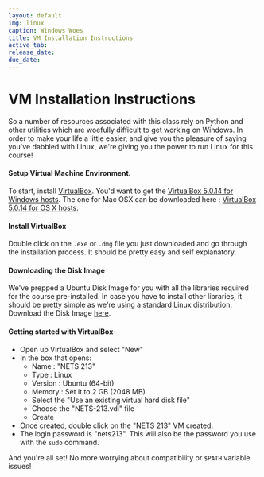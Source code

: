 ```yaml
---
layout: default
img: linux
caption: Windows Woes
title: VM Installation Instructions
active_tab: 
release_date: 
due_date: 
---
```


VM Installation Instructions
=============================================================

So a number of resources associated with this class rely on Python and other utilities which are woefully difficult to get working on Windows. In order to make your life a little easier, and give you the pleasure of saying you've dabbled with Linux, we're giving you the power to run Linux for this course!

#### Setup Virtual Machine Environment.

To start, install [VirtualBox](https://www.virtualbox.org/wiki/Downloads). You'd want to get the [VirtualBox 5.0.14 for Windows hosts](http://download.virtualbox.org/virtualbox/5.0.14/VirtualBox-5.0.14-105127-Win.exe). The one for Mac OSX can be downloaded here : [VirtualBox 5.0.14 for OS X hosts](http://download.virtualbox.org/virtualbox/5.0.14/VirtualBox-5.0.14-105127-OSX.dmg).

#### Install VirtualBox

Double click on the <code>.exe</code> or <code>.dmg</code> file you just downloaded and go through the installation process. It should be pretty easy and self explanatory.

#### Downloading the Disk Image

We've prepped a Ubuntu Disk Image for you with all the libraries required for the course pre-installed. In case you have to install other libraries, it should be pretty simple as we're using a standard Linux distribution. Download the Disk Image [here](https://s3.amazonaws.com/nets213vm/NETS-213.vdi).

#### Getting started with VirtualBox

* Open up VirtualBox and select "New"
* In the box that opens:
	* Name : "NETS 213"
	* Type : Linux
	* Version : Ubuntu (64-bit)
	* Memory : Set it to 2 GB (2048 MB)
	* Select the "Use an existing virtual hard disk file"
	* Choose the "NETS-213.vdi" file
	* Create
* Once created, double click on the "NETS 213" VM created.
* The login password is "nets213". This will also be the password you use with the <code>sudo</code> command.

And you're all set! No more worrying about compatibility or <code>$PATH</code> variable issues!


